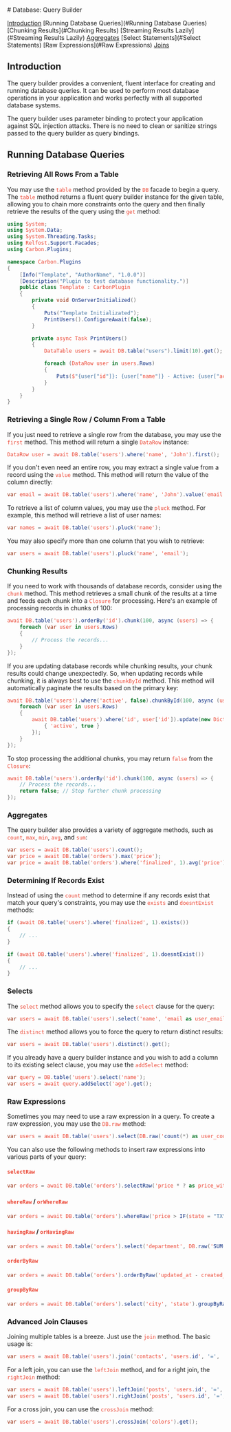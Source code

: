 
<svg fill="none" viewBox="0 0 600 300" width="600" height="300" xmlns="http://www.w3.org/2000/svg">
  <foreignObject width="100%" height="100%">
    <div xmlns="http://www.w3.org/1999/xhtml">
        <style>
            code {
                color: rgb(235 68 50 / 1);
            }
        </style>
    </div>
  </foreignObject>
</svg>
# Database: Query Builder

[Introduction](#Introduction)
[Running Database Queries](#Running Database Queries)
    [Chunking Results](#Chunking Results)
    [Streaming Results Lazily](#Streaming Results Lazily)
    [Aggregates](#Aggregates)
[Select Statements](#Select Statements)
[Raw Expressions](#Raw Expressions)
[Joins](#Joins)

## Introduction

The query builder provides a convenient, fluent interface for creating and running database queries. It can be used to perform most database operations in your application and works perfectly with all supported database systems.

The query builder uses parameter binding to protect your application against SQL injection attacks. There is no need to clean or sanitize strings passed to the query builder as query bindings.

## Running Database Queries

### Retrieving All Rows From a Table

You may use the `table` method provided by the `DB` facade to begin a query. The `table` method returns a fluent query builder instance for the given table, allowing you to chain more constraints onto the query and then finally retrieve the results of the query using the `get` method:

```csharp
using System;
using System.Data;
using System.Threading.Tasks;
using Relfost.Support.Facades;
using Carbon.Plugins;

namespace Carbon.Plugins
{
    [Info("Template", "AuthorName", "1.0.0")]
    [Description("Plugin to test database functionality.")]
    public class Template : CarbonPlugin
    {
        private void OnServerInitialized()
        {
            Puts("Template Initializated");
            PrintUsers().ConfigureAwait(false);
        }

        private async Task PrintUsers()
        {
            DataTable users = await DB.table("users").limit(10).get();

            foreach (DataRow user in users.Rows)
            {
                Puts($"{user["id"]}: {user["name"]} - Active: {user["active"]}");
            }
        }
    }
}
```

### Retrieving a Single Row / Column From a Table

If you just need to retrieve a single row from the database, you may use the `first` method. This method will return a single `DataRow` instance:

```csharp
DataRow user = await DB.table('users').where('name', 'John').first();
```

If you don't even need an entire row, you may extract a single value from a record using the `value` method. This method will return the value of the column directly:

```csharp
var email = await DB.table('users').where('name', 'John').value('email');
```

To retrieve a list of column values, you may use the `pluck` method. For example, this method will retrieve a list of user names:

```csharp
var names = await DB.table('users').pluck('name');
```

You may also specify more than one column that you wish to retrieve:

```csharp
var users = await DB.table('users').pluck('name', 'email');
```

### Chunking Results

If you need to work with thousands of database records, consider using the `chunk` method. This method retrieves a small chunk of the results at a time and feeds each chunk into a `Closure` for processing. Here's an example of processing records in chunks of 100:

```csharp
await DB.table('users').orderBy('id').chunk(100, async (users) => {
    foreach (var user in users.Rows)
    {
        // Process the records...
    }
});
```

If you are updating database records while chunking results, your chunk results could change unexpectedly. So, when updating records while chunking, it is always best to use the `chunkById` method. This method will automatically paginate the results based on the primary key:

```csharp
await DB.table('users').where('active', false).chunkById(100, async (users) => {
    foreach (var user in users.Rows)
    {
        await DB.table('users').where('id', user['id']).update(new Dictionary<string, object> {
            { 'active', true }
        });
    }
});
```

To stop processing the additional chunks, you may return `false` from the `Closure`:

```csharp
await DB.table('users').orderBy('id').chunk(100, async (users) => {
    // Process the records...
    return false; // Stop further chunk processing
});
```

### Aggregates

The query builder also provides a variety of aggregate methods, such as `count`, `max`, `min`, `avg`, and `sum`:

```csharp
var users = await DB.table('users').count();
var price = await DB.table('orders').max('price');
var price = await DB.table('orders').where('finalized', 1).avg('price');
```

### Determining If Records Exist

Instead of using the `count` method to determine if any records exist that match your query's constraints, you may use the `exists` and `doesntExist` methods:

```csharp
if (await DB.table('users').where('finalized', 1).exists())
{
    // ...
}

if (await DB.table('users').where('finalized', 1).doesntExist())
{
    // ...
}
```

### Selects

The `select` method allows you to specify the `select` clause for the query:

```csharp
var users = await DB.table('users').select('name', 'email as user_email').get();
```

The `distinct` method allows you to force the query to return distinct results:

```csharp
var users = await DB.table('users').distinct().get();
```

If you already have a query builder instance and you wish to add a column to its existing select clause, you may use the `addSelect` method:

```csharp
var query = DB.table('users').select('name');
var users = await query.addSelect('age').get();
```

### Raw Expressions

Sometimes you may need to use a raw expression in a query. To create a raw expression, you may use the `DB.raw` method:

```csharp
var users = await DB.table('users').select(DB.raw('count(*) as user_count, status')).where('status', '<>', 1).groupBy('status').get();
```

You can also use the following methods to insert raw expressions into various parts of your query:

#### `selectRaw`

```csharp
var orders = await DB.table('orders').selectRaw('price * ? as price_with_tax', new object[] { 1.0825 }).get();
```

#### `whereRaw` / `orWhereRaw`

```csharp
var orders = await DB.table('orders').whereRaw('price > IF(state = "TX", ?, 100)', new object[] { 200 }).get();
```

#### `havingRaw` / `orHavingRaw`

```csharp
var orders = await DB.table('orders').select('department', DB.raw('SUM(price) as total_sales')).groupBy('department').havingRaw('SUM(price) > ?', new object[] { 2500 }).get();
```

#### `orderByRaw`

```csharp
var orders = await DB.table('orders').orderByRaw('updated_at - created_at DESC').get();
```

#### `groupByRaw`

```csharp
var orders = await DB.table('orders').select('city', 'state').groupByRaw('city, state').get();
```

### Advanced Join Clauses

Joining multiple tables is a breeze. Just use the `join` method. The basic usage is:

```csharp
var users = await DB.table('users').join('contacts', 'users.id', '=', 'contacts.user_id').select('users.*', 'contacts.phone').get();
```

For a left join, you can use the `leftJoin` method, and for a right join, the `rightJoin` method:

```csharp
var users = await DB.table('users').leftJoin('posts', 'users.id', '=', 'posts.user_id').get();
var users = await DB.table('users').rightJoin('posts', 'users.id', '=', 'posts.user_id').get();
```

For a cross join, you can use the `crossJoin` method:

```csharp
var users = await DB.table('users').crossJoin('colors').get();
```

